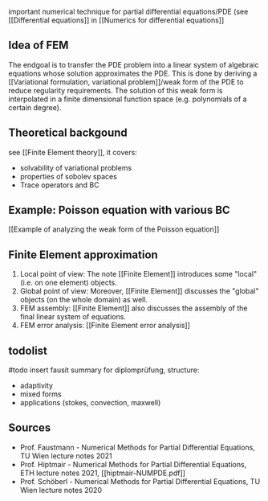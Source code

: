 important numerical technique for partial differential equations/PDE (see [[Differential equations]] in [[Numerics for differential equations]]


## Idea of FEM
The endgoal is to transfer the PDE problem into a linear system of algebraic equations whose solution approximates the PDE.
This is done by deriving a [[Variational formulation, variational problem]]/weak form of the PDE to reduce regularity requirements. The solution of this weak form is interpolated in a finite dimensional function space (e.g. polynomials of a certain degree).


## Theoretical backgound
see [[Finite Element theory]], it covers:
- solvability of variational problems
- properties of sobolev spaces
- Trace operators and BC


## Example: Poisson equation with various BC
[[Example of analyzing the weak form of the Poisson equation]]


## Finite Element approximation
1. Local point of view: The note [[Finite Element]] introduces some "local" (i.e. on one element) objects.
2. Global point of view: Moreover, [[Finite Element]] discusses the "global" objects (on the whole domain) as well.
3. FEM assembly: [[Finite Element]] also discusses the assembly of the final linear system of equations.
4. FEM error analysis: [[Finite Element error analysis]]



## todolist
#todo insert fausit summary for diplomprüfung, structure:
- adaptivity
- mixed forms
- applications (stokes, convection, maxwell)



## Sources
- Prof. Faustmann - Numerical Methods for Partial Differential Equations, TU Wien lecture notes 2021
- Prof. Hiptmair - Numerical Methods for Partial Differential Equations, ETH lecture notes 2021, [[hiptmair-NUMPDE.pdf]]
- Prof. Schöberl - Numerical Methods for Partial Differential Equations, TU Wien lecture notes 2020
